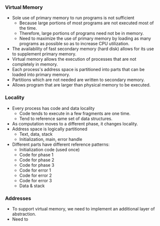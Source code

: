 ### Virtual Memory
- Sole use of primary memory to run programs is not sufficient
	- Because large portions of most programs are not executed most of the time.
	- Therefore, large portions of programs need not be in memory.
	- Need to maximize the use of primary memory by loading as many programs as possible so as to increase CPU utilization.
- The availability of fast secondary memory (hard disk) allows for its use to supplement primary memory.
- Virtual memory allows the execution of processes that are not completely in memory.
- Each process's address space is partitioned into parts that can be loaded into primary memory.
- Partitions which are not needed are written to secondary memory.
- Allows program that are larger than physical memory to be executed.

### Locality
- Every process has code and data locality
	- Code tends to execute in a few fragments are one time.
	- Tend to reference same set of data structures.
- As computation moves to a different phase, it changes locality.
- Address space is logically partitioned
	- Text, data, stack
	- Initialization, main, error handle
- Different parts have different reference patterns:
	- Initialization code (used once)
	- Code for phase 1
	- Code for phase 2
	- Code for phase 3
	- Code for error 1
	- Code for error 2
	- Code for error 3
	- Data & stack

### Addresses
- To support virtual memory, we need to implement an additional layer of abstraction.
- Need to 
